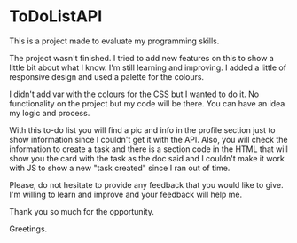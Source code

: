 # ToDoListAPI
This is a project made to evaluate my programming skills. 


The project wasn't finished. I tried to add new features on this to show a little bit about what I know. I'm still learning and improving. I added a little of responsive design and used a palette for the colours.

I didn't add var with the colours for the CSS but I wanted to do it. No functionality on the project but my code will be there. You can have an idea my logic and process. 

With this to-do list you will find a pic and info in the profile section just to show information since I couldn't get it with the API. Also, you will check the information to create a task and there is a section code 
in the HTML that will show you the card with the task as the doc said and I couldn't make it work with JS to show a new "task created" since I ran out of time. 

Please, do not hesitate to provide any feedback that you would like to give. I'm willing to learn and improve and your feedback will help me. 


Thank you so much for the opportunity. 

Greetings. 
